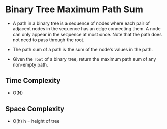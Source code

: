 # Binary Tree Maximum Path Sum

- A path in a binary tree is a sequence of nodes where each pair of adjacent nodes in the sequence has an edge connecting them. A node can only appear in the sequence at most once. Note that the path does not need to pass through the root.

- The path sum of a path is the sum of the node's values in the path.

- Given the `root` of a binary tree, return the maximum path sum of any non-empty path.

## Time Complexity
- O(N)

## Space Complexity
- O(h)  h = height of tree
